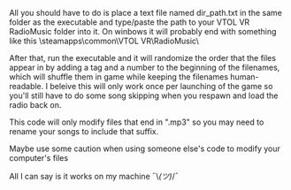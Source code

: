 All you should have to do is place a text file named dir_path.txt in the same folder as the executable and type/paste the path to your VTOL VR RadioMusic folder into it. On winbows it will probably end with something like this \steamapps\common\VTOL VR\RadioMusic\\

After that, run the executable and it will randomize the order that the files appear in by adding a tag and a number to the beginning of the filenames, which will shuffle them in game while keeping the filenames human-readable. I beleive this will only work once per launching of the game so you'll still have to do some song skipping when you respawn and load the radio back on. 

This code will only modify files that end in ".mp3" so you may need to rename your songs to include that suffix.

Maybe use some caution when using someone else's code to modify your computer's files

All I can say is it works on my machine ¯\\_(ツ)_/¯